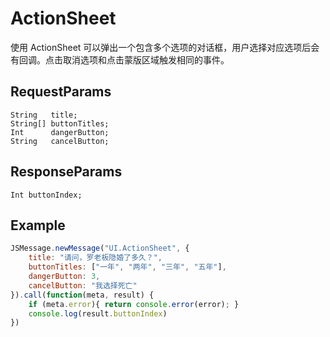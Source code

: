 # ActionSheet

使用 ActionSheet 可以弹出一个包含多个选项的对话框，用户选择对应选项后会有回调。点击取消选项和点击蒙版区域触发相同的事件。

## RequestParams
```
String   title;
String[] buttonTitles;
Int      dangerButton;
String   cancelButton;
```
## ResponseParams
```
Int buttonIndex; 
```
## Example

```javascript
JSMessage.newMessage("UI.ActionSheet", {
    title: "请问，罗老板隐婚了多久？",
    buttonTitles: ["一年", "两年", "三年", "五年"],
    dangerButton: 3,
    cancelButton: "我选择死亡"
}).call(function(meta, result) {
	if (meta.error){ return console.error(error); }
	console.log(result.buttonIndex)
})
```




